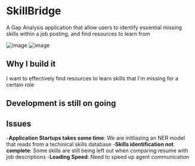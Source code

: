 # SkillBridge

A Gap Analysis application that allow users to identify essential missing skills within a job posting, and find resources to learn from

![image](https://github.com/user-attachments/assets/c79abdb5-0b69-4ff0-894c-89a58f7dfd09)
![image](https://github.com/user-attachments/assets/b57df744-4f0e-4466-8514-0a18f30c4779)

## Why I build it

I want to effectively find resources to learn skills that I'm missing for a certain role

## Development is still on going

## Issues

-**Application Startups takes some time**: We are initliazing an NER model that reads from a techinical skills database
-**Skills identification not complete**: Some skills are still being left out when comparing resume with job descriptions
-**Loading Speed**: Need to speed up agent communication 
